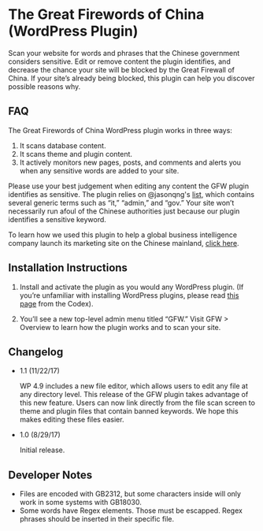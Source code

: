 # The Great Firewords of China (WordPress Plugin)

Scan your website for words and phrases that the Chinese government considers sensitive. Edit or remove content the plugin identifies, and decrease the chance your site will be blocked by the Great Firewall of China. If your site’s already being blocked, this plugin can help you discover possible reasons why.

## FAQ
The Great Firewords of China WordPress plugin works in three ways:

1. It scans database content.
2. It scans theme and plugin content.
3. It actively monitors new pages, posts, and comments and alerts you when any sensitive words are added to your site.

Please use your best judgement when editing any content the GFW plugin identifies as sensitive. The plugin relies on @jasonqng's [list](https://github.com/jasonqng/chinese-keywords?utm_source=StudioHyperset.com&utm_medium=Case%20Study&utm_campaign=Launch%20a%20Chinese%20Website&utm_term=StudioHyperset&utm_content=StudioHyperset), which contains several generic terms such as “it,” “admin,” and “gov.” Your site won’t necessarily run afoul of the Chinese authorities just because our plugin identifies a sensitive keyword.

To learn how we used this plugin to help a global business intelligence company launch its marketing site on the Chinese mainland, [click here](https://studiohyperset.com/how-do-i-launch-a-chinese-website/).

## Installation Instructions
1. Install and activate the plugin as you would any WordPress plugin. (If you’re unfamiliar with installing WordPress plugins, please read [this page](https://codex.wordpress.org/Managing_Plugins) from the Codex).

2. You’ll see a new top-level admin menu titled “GFW.” Visit GFW > Overview to learn how the plugin works and to scan your site.

## Changelog
- 1.1 (11/22/17)

  WP 4.9 includes a new file editor, which allows users to edit any file at any directory level. This release of the GFW plugin takes advantage of this new feature. Users can now link directly from the file scan screen to theme and plugin files that contain banned keywords. We hope this makes editing these files easier.

- 1.0 (8/29/17)
  
  Initial release.

## Developer Notes
- Files are encoded with GB2312, but some characters inside will only work in some systems with GB18030.
- Some words have Regex elements. Those must be escapped. Regex phrases should be inserted in their specific file.
